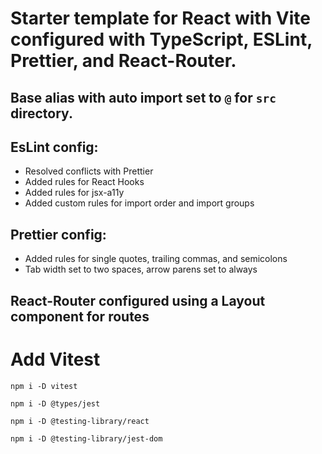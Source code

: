 # Starter template for React with Vite configured with TypeScript, ESLint, Prettier, and React-Router.

## Base alias with auto import set to `@` for `src` directory.

## EsLint config:
- Resolved conflicts with Prettier
- Added rules for React Hooks
- Added rules for jsx-a11y
- Added custom rules for import order and import groups

## Prettier config:
- Added rules for single quotes, trailing commas, and semicolons
- Tab width set to two spaces, arrow parens set to always

## React-Router configured using a Layout component for routes




# Add Vitest 

`npm i -D vitest`

`npm i -D @types/jest`

`npm i -D @testing-library/react`

`npm i -D @testing-library/jest-dom`
